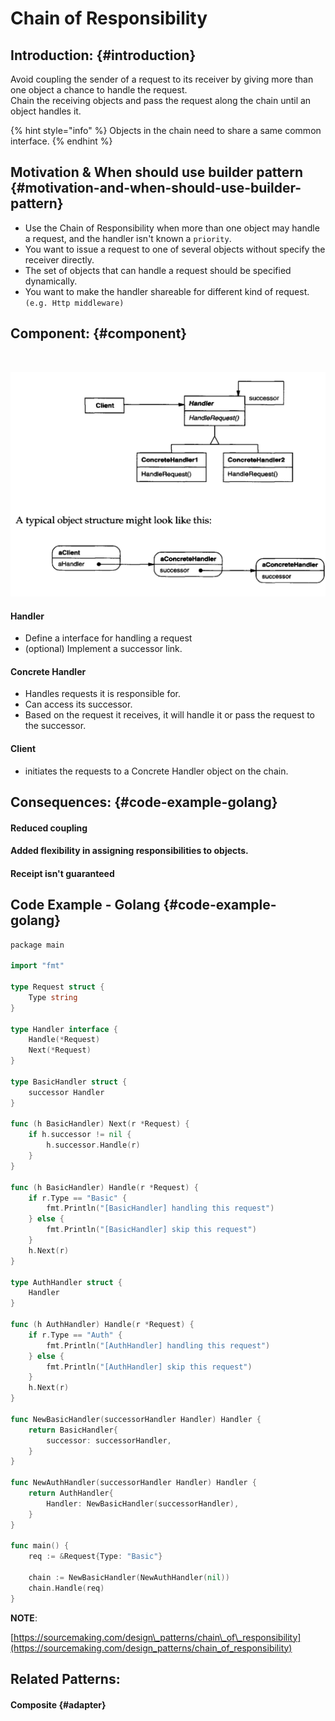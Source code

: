 # Chain of Responsibility

## Introduction: {#introduction}

Avoid coupling the sender of a request to its receiver by giving more than one object a chance to handle the request.  
Chain the receiving objects and pass the request along the chain until an object handles it.

{% hint style="info" %}
Objects in the chain need to share a same common interface.
{% endhint %}

## Motivation & When should use builder pattern {#motivation-and-when-should-use-builder-pattern}

* ​Use the Chain of Responsibility when more than one object may handle a request, and the handler isn't known a `priority`.
* You want to issue a request to one of several objects without specify the receiver directly.
* The set of objects that can handle a request should be specified dynamically.
* You want to make the handler shareable for different kind of request. `(e.g. Http middleware)`

## Component: {#component}

​

![](../.gitbook/assets/image%20%2823%29.png)

#### Handler

* Define a interface for handling a request
* \(optional\) Implement a successor link.

#### Concrete Handler

* Handles requests it is responsible for.
* Can access its successor.
* Based on the request it receives, it will handle it or pass the request to the successor.

#### Client

* initiates the requests to a Concrete Handler object on the chain.

## Consequences: {#code-example-golang}

#### Reduced coupling

#### Added flexibility in assigning responsibilities to objects.

#### Receipt isn't guaranteed

## Code Example - Golang {#code-example-golang}

```go
​​package main

import "fmt"

type Request struct {
	Type string
}

type Handler interface {
	Handle(*Request)
	Next(*Request)
}

type BasicHandler struct {
	successor Handler
}

func (h BasicHandler) Next(r *Request) {
	if h.successor != nil {
		h.successor.Handle(r)
	}
}

func (h BasicHandler) Handle(r *Request) {
	if r.Type == "Basic" {
		fmt.Println("[BasicHandler] handling this request")
	} else {
		fmt.Println("[BasicHandler] skip this request")
	}
	h.Next(r)
}

type AuthHandler struct {
	Handler
}

func (h AuthHandler) Handle(r *Request) {
	if r.Type == "Auth" {
		fmt.Println("[AuthHandler] handling this request")
	} else {
		fmt.Println("[AuthHandler] skip this request")
	}
	h.Next(r)
}

func NewBasicHandler(successorHandler Handler) Handler {
	return BasicHandler{
		successor: successorHandler,
	}
}

func NewAuthHandler(successorHandler Handler) Handler {
	return AuthHandler{
		Handler: NewBasicHandler(successorHandler),
	}
}

func main() {
	req := &Request{Type: "Basic"}

	chain := NewBasicHandler(NewAuthHandler(nil))
	chain.Handle(req)
}

```

**NOTE**:

[https://sourcemaking.com/design\_patterns/chain\_of\_responsibility](https://sourcemaking.com/design_patterns/chain_of_responsibility)

## ​Related Patterns:

#### Composite {#adapter}



​

​

